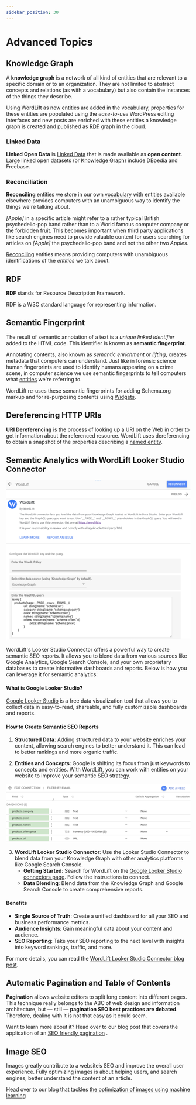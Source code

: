 ```yaml
---
sidebar_position: 30
---
```


# Advanced Topics

## Knowledge Graph

A **knowledge graph** is a network of all kind of entities that are relevant to a specific domain or to an organization.
They are not limited to abstract concepts and relations (as with a vocabulary) but also contain the instances of the things they describe.

Using WordLift as new entities are added in the vocabulary, properties for these entities are populated using the
*ease-to-use* WordPress editing interfaces and new posts are enriched with these entities a knowledge graph is
created and published as [RDF](#rdf) graph in the cloud.

### Linked Data

**Linked Open Data** is [Linked Data](http://en.wikipedia.org/wiki/Linked_data) that is made available as **open content**.
Large linked open datasets (or [Knowledge Graph](#knowledge-graph)) include DBpedia and Freebase.

### Reconciliation

**Reconciling** entities we store in our own [vocabulary](#system-message-1) with entities available elsewhere provides computers with an unambiguous way to identify the things we're talking about.

*\[Apple\]* in a specific article might refer to a rather typical British psychedelic-pop band rather than to a World famous computer company or the forbidden fruit. This becomes important when third party applications like search engines need to provide valuable content for users searching for articles on *\[Apple\]* the psychedelic-pop band and not the other two *Apples*.

[Reconciling](/pages/key-concepts#reconciliation) entities means providing computers with unambiguous identifications of the *entities* we talk about.

## RDF

**RDF** stands for Resource Description Framework.

RDF is a W3C standard language for representing information.

## Semantic Fingerprint

The result of semantic annotation of a text is a *unique linked identifier* added to the HTML code. This identifier is known as **semantic fingerprint**.

Annotating contents, also known as *semantic enrichment* or *lifting*, creates metadata that computers can understand.
Just like in forensic science human fingerprints are used to identify humans appearing on a crime scene, in computer science we use semantic fingerprints to tell computers what [entities](/pages/key-concepts#entity) we're referring to.

WordLift re-uses these semantic fingerprints for adding Schema.org markup and for re-purposing contents using [Widgets](/pages/key-concepts#widget).

## Dereferencing HTTP URIs

**URI Dereferencing** is the process of looking up a URI on the Web in order to get information about the referenced resource. WordLift uses dereferencing to obtain a snapshot of the properties describing a [named entity](/pages/key-concepts#entity).

## Semantic Analytics with WordLift Looker Studio Connector

![Semantic Analytics Connector 1](./images/semantics-analytics-connector-1.png)

WordLift's Looker Studio Connector offers a powerful way to create semantic SEO reports. It allows you to blend data from various sources like Google Analytics, Google Search Console, and your own proprietary databases to create informative dashboards and reports. Below is how you can leverage it for semantic analytics:

#### What is Google Looker Studio?

[Google Looker Studio](https://support.google.com/datastudio/answer/6283323?hl=en) is a free data visualization tool that allows you to collect data in easy-to-read, shareable, and fully customizable dashboards and reports.

#### How to Create Semantic SEO Reports

1. **Structured Data**: Adding structured data to your website enriches your content, allowing search engines to better understand it. This can lead to better rankings and more organic traffic.

2. **Entities and Concepts**: Google is shifting its focus from just keywords to concepts and entities. With WordLift, you can work with entities on your website to improve your semantic SEO strategy.

![Semantic Analytics Connector 2](./images/semantics-analytics-connector-2.png)

3. **WordLift Looker Studio Connector**: Use the Looker Studio Connector to blend data from your Knowledge Graph with other analytics platforms like Google Search Console.
    - **Getting Started**: Search for WordLift on the [Google Looker Studio connectors page](https://datastudio.google.com/datasources/create?connectorId=AKfycbwxx5Jf1KKHeKItCkwzJsrW2iOhodliNcud1vk5HKimj1lUQLuVfcAD4K9oSFmqW8v-). Follow the instructions to connect.
    - **Data Blending**: Blend data from the Knowledge Graph and Google Search Console to create comprehensive reports.

#### Benefits

- **Single Source of Truth**: Create a unified dashboard for all your SEO and business performance metrics.
- **Audience Insights**: Gain meaningful data about your content and audience.
- **SEO Reporting**: Take your SEO reporting to the next level with insights into keyword rankings, traffic, and more.

For more details, you can read the [WordLift Looker Studio Connector blog post](https://wordlift.io/blog/en/wordlift-looker-studio-connector/).

## Automatic Pagination and Table of Contents

**Pagination** allows website editors to split long content into different pages. This technique really belongs to the ABC of web design and information architecture, but — still — **pagination SEO best practices are debated**. Therefore, dealing with it is not that easy as it could seem.

Want to learn more about it? Head over to our blog post that covers the application of an [SEO friendly pagination](https://wordlift.io/blog/en/pagination-seo-wordpress-plugin/) .

## Image SEO

Images greatly contribute to a website’s SEO and improve the overall user experience. Fully optimizing images is about helping users, and search engines, better understand the content of an article.

Head over to our blog that tackles [the optimization of images using machine learning](https://wordlift.io/blog/en/image-seo-using-ai/)
